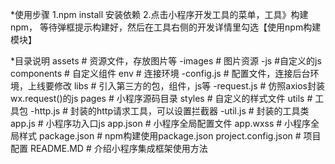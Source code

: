 *使用步骤
1.npm install 安装依赖
2.点击小程序开发工具的菜单，工具》构建npm， 等待弹框提示构建好，然后在工具右侧的开发详情里勾选【使用npm构建模块】

*目录说明
assets # 资源文件，存放图片等
  -images # 图片资源
  -js #自定义的js
components # 自定义组件
env # 连接环境
  -config.js # 配置文件，连接后台环境，上线要修改
libs # 引入第三方的包，组件，js等
  -request.js # 仿照axios封装wx.request()的js
pages # 小程序源码目录
styles # 自定义的样式文件
utils # 工具包
  -http.js # 封装的http请求工具，可以设置拦截器
  -util.js # 封装的工具类
app.js # 小程序功入口js
app.json # 小程序全局配置文件
app.wxss # 小程序全局样式
package.json # npm构建使用package.json
project.config.json # 项目配置
README.MD # 介绍小程序集成框架使用方法